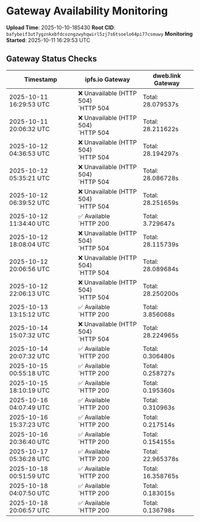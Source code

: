 # Gateway Availability Monitoring

**Upload Time**: 2025-10-10-185430
**Root CID**: `bafybeif3ut7ygznkxbfdcozngzwyhqwirl5zj7s6tsoelo64pi77csmuwy`
**Monitoring Started**: 2025-10-11 16:29:53 UTC

## Gateway Status Checks

| Timestamp | ipfs.io Gateway | dweb.link Gateway |
|-----------|-----------------|-------------------|
| 2025-10-11 16:29:53 UTC | ❌ Unavailable (HTTP 504)<br>`HTTP 504 | Total: 28.079537s | DNS: 0.005639s | Connect: 0.006955s | Transfer: 28.078013s | Size: 288 bytes` | ✅ Available<br>`HTTP 200 | Total: 21.329799s | DNS: 0.039022s | Connect: 0.040496s | Transfer: 21.328681s | Size: 42890 bytes` |
| 2025-10-11 20:06:32 UTC | ❌ Unavailable (HTTP 504)<br>`HTTP 504 | Total: 28.211622s | DNS: 0.110130s | Connect: 0.112326s | Transfer: 28.211521s | Size: 288 bytes` | ✅ Available<br>`HTTP 200 | Total: 0.106320s | DNS: 0.024293s | Connect: 0.025856s | Transfer: 0.106068s | Size: 42890 bytes` |
| 2025-10-12 04:36:53 UTC | ❌ Unavailable (HTTP 504)<br>`HTTP 504 | Total: 28.194297s | DNS: 0.116111s | Connect: 0.117761s | Transfer: 28.194211s | Size: 148 bytes` | ✅ Available<br>`HTTP 200 | Total: 0.120613s | DNS: 0.037395s | Connect: 0.039439s | Transfer: 0.120308s | Size: 42890 bytes` |
| 2025-10-12 05:35:21 UTC | ❌ Unavailable (HTTP 504)<br>`HTTP 504 | Total: 28.086728s | DNS: 0.010448s | Connect: 0.012336s | Transfer: 28.086643s | Size: 148 bytes` | ✅ Available<br>`HTTP 200 | Total: 0.102762s | DNS: 0.033370s | Connect: 0.034756s | Transfer: 0.101795s | Size: 42890 bytes` |
| 2025-10-12 06:39:52 UTC | ❌ Unavailable (HTTP 504)<br>`HTTP 504 | Total: 28.251659s | DNS: 0.183650s | Connect: 0.189359s | Transfer: 28.251568s | Size: 148 bytes` | ❌ Unavailable (HTTP 504)<br>`HTTP 504 | Total: 28.143309s | DNS: 0.057359s | Connect: 0.062940s | Transfer: 28.143220s | Size: 148 bytes` |
| 2025-10-12 11:34:40 UTC | ✅ Available<br>`HTTP 200 | Total: 3.729647s | DNS: 0.011952s | Connect: 0.026827s | Transfer: 3.729350s | Size: 42890 bytes` | ✅ Available<br>`HTTP 200 | Total: 0.300905s | DNS: 0.080804s | Connect: 0.094966s | Transfer: 0.300577s | Size: 42890 bytes` |
| 2025-10-12 18:08:04 UTC | ❌ Unavailable (HTTP 504)<br>`HTTP 504 | Total: 28.115739s | DNS: 0.033940s | Connect: 0.039749s | Transfer: 28.115665s | Size: 148 bytes` | ❌ Unavailable (HTTP 504)<br>`HTTP 504 | Total: 28.152068s | DNS: 0.063149s | Connect: 0.068984s | Transfer: 28.151997s | Size: 148 bytes` |
| 2025-10-12 20:06:56 UTC | ❌ Unavailable (HTTP 504)<br>`HTTP 504 | Total: 28.089684s | DNS: 0.009607s | Connect: 0.015487s | Transfer: 28.089575s | Size: 148 bytes` | ❌ Unavailable (HTTP 504)<br>`HTTP 504 | Total: 28.136805s | DNS: 0.057898s | Connect: 0.063454s | Transfer: 28.136720s | Size: 148 bytes` |
| 2025-10-12 22:06:13 UTC | ❌ Unavailable (HTTP 504)<br>`HTTP 504 | Total: 28.250200s | DNS: 0.171363s | Connect: 0.177737s | Transfer: 28.250117s | Size: 148 bytes` | ❌ Unavailable (HTTP 504)<br>`HTTP 504 | Total: 28.150345s | DNS: 0.057585s | Connect: 0.063873s | Transfer: 28.150254s | Size: 106 bytes` |
| 2025-10-13 13:15:12 UTC | ✅ Available<br>`HTTP 200 | Total: 3.856068s | DNS: 0.009330s | Connect: 0.015068s | Transfer: 3.855685s | Size: 42890 bytes` | ✅ Available<br>`HTTP 200 | Total: 0.179252s | DNS: 0.081288s | Connect: 0.087433s | Transfer: 0.175782s | Size: 42890 bytes` |
| 2025-10-14 15:07:32 UTC | ❌ Unavailable (HTTP 504)<br>`HTTP 504 | Total: 28.224965s | DNS: 0.113824s | Connect: 0.115377s | Transfer: 28.224870s | Size: 342 bytes` | ✅ Available<br>`HTTP 200 | Total: 3.987873s | DNS: 0.029246s | Connect: 0.030766s | Transfer: 3.987610s | Size: 42890 bytes` |
| 2025-10-14 20:07:32 UTC | ✅ Available<br>`HTTP 200 | Total: 0.306480s | DNS: 0.155877s | Connect: 0.173657s | Transfer: 0.305981s | Size: 42890 bytes` | ✅ Available<br>`HTTP 200 | Total: 0.265034s | DNS: 0.050873s | Connect: 0.068968s | Transfer: 0.263219s | Size: 42890 bytes` |
| 2025-10-15 00:55:18 UTC | ✅ Available<br>`HTTP 200 | Total: 0.258727s | DNS: 0.184699s | Connect: 0.187034s | Transfer: 0.258356s | Size: 42890 bytes` | ✅ Available<br>`HTTP 200 | Total: 8.113887s | DNS: 0.011351s | Connect: 0.013730s | Transfer: 8.113565s | Size: 42890 bytes` |
| 2025-10-15 18:10:19 UTC | ✅ Available<br>`HTTP 200 | Total: 0.195360s | DNS: 0.115756s | Connect: 0.117777s | Transfer: 0.194666s | Size: 42890 bytes` | ✅ Available<br>`HTTP 200 | Total: 0.152675s | DNS: 0.078911s | Connect: 0.080829s | Transfer: 0.152398s | Size: 42890 bytes` |
| 2025-10-16 04:07:49 UTC | ✅ Available<br>`HTTP 200 | Total: 0.310963s | DNS: 0.179295s | Connect: 0.193804s | Transfer: 0.310686s | Size: 42890 bytes` | ✅ Available<br>`HTTP 200 | Total: 0.163689s | DNS: 0.056412s | Connect: 0.072342s | Transfer: 0.163191s | Size: 42890 bytes` |
| 2025-10-16 15:37:23 UTC | ✅ Available<br>`HTTP 200 | Total: 0.217514s | DNS: 0.120352s | Connect: 0.134543s | Transfer: 0.216994s | Size: 42890 bytes` | ✅ Available<br>`HTTP 200 | Total: 0.161057s | DNS: 0.065126s | Connect: 0.080608s | Transfer: 0.160477s | Size: 42890 bytes` |
| 2025-10-16 20:36:40 UTC | ✅ Available<br>`HTTP 200 | Total: 0.154155s | DNS: 0.081416s | Connect: 0.083684s | Transfer: 0.153412s | Size: 42890 bytes` | ✅ Available<br>`HTTP 200 | Total: 0.134972s | DNS: 0.061218s | Connect: 0.063328s | Transfer: 0.134683s | Size: 42890 bytes` |
| 2025-10-17 05:36:28 UTC | ✅ Available<br>`HTTP 200 | Total: 22.965378s | DNS: 0.008987s | Connect: 0.014485s | Transfer: 22.965058s | Size: 42890 bytes` | ✅ Available<br>`HTTP 200 | Total: 0.150566s | DNS: 0.058364s | Connect: 0.063904s | Transfer: 0.149902s | Size: 42890 bytes` |
| 2025-10-18 00:51:59 UTC | ✅ Available<br>`HTTP 200 | Total: 16.358765s | DNS: 0.102262s | Connect: 0.104166s | Transfer: 16.358481s | Size: 42890 bytes` | ✅ Available<br>`HTTP 200 | Total: 0.146605s | DNS: 0.046521s | Connect: 0.049999s | Transfer: 0.145838s | Size: 42890 bytes` |
| 2025-10-18 04:07:50 UTC | ✅ Available<br>`HTTP 200 | Total: 0.183015s | DNS: 0.116639s | Connect: 0.118464s | Transfer: 0.182499s | Size: 42890 bytes` | ✅ Available<br>`HTTP 200 | Total: 0.093259s | DNS: 0.037464s | Connect: 0.040127s | Transfer: 0.092877s | Size: 42890 bytes` |
| 2025-10-18 20:06:57 UTC | ✅ Available<br>`HTTP 200 | Total: 0.136798s | DNS: 0.051606s | Connect: 0.060507s | Transfer: 0.136497s | Size: 42890 bytes` | ✅ Available<br>`HTTP 200 | Total: 0.140667s | DNS: 0.042811s | Connect: 0.057334s | Transfer: 0.140174s | Size: 42890 bytes` |
